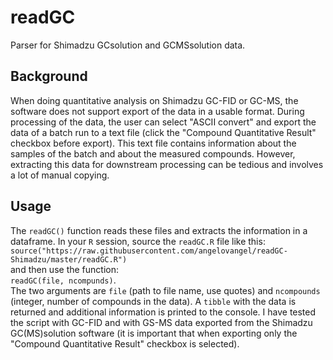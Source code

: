 # readGC
Parser for Shimadzu GCsolution and GCMSsolution data.

## Background
When doing quantitative analysis on Shimadzu GC-FID or GC-MS, the software does not support export of the data in a usable format. During processing of the data, the user can select "ASCII convert" and export the data of a batch run to a text file (click the "Compound Quantitative Result" checkbox before export). This text file contains information about the samples of the batch and about the measured compounds. However, extracting this data for downstream processing can be tedious and involves a lot of manual copying.  

## Usage
The `readGC()` function reads these files and extracts the information in a dataframe.
In your `R` session, source the `readGC.R` file like this:   
`source("https://raw.githubusercontent.com/angelovangel/readGC-Shimadzu/master/readGC.R")`    
and then use the function:    
`readGC(file, ncompunds)`.    
The two arguments are `file` (path to file name, use quotes) and `ncompounds` (integer, number of compounds in the data). 
A `tibble` with the data is returned and additional information is printed to the console. I have tested the script with GC-FID and with GS-MS data exported from the Shimadzu GC(MS)solution software (it is important that when exporting only the "Compound Quantitative Result" checkbox is selected). 

